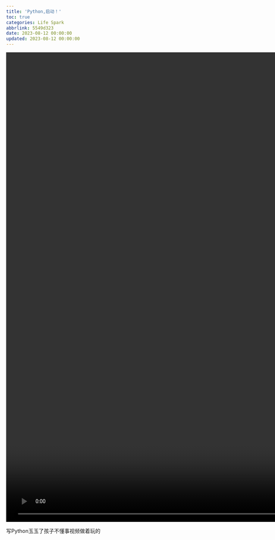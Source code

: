 ```yaml
---
title: 'Python,启动！'
toc: true
categories: Life Spark
abbrlink: 5549d323
date: 2023-08-12 00:00:00
updated: 2023-08-12 00:00:00
---
```


<video width="1920" height="1280" controls>
<source src="video/Python，启动！.mp4">
</video>

写Python玉玉了孩子不懂事视频做着玩的
